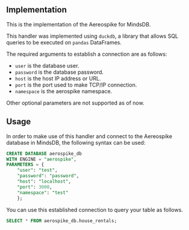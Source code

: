 ## Implementation

This is the implementation of the Aereospike for MindsDB.

This handler was implemented using `duckdb`, a library that allows SQL queries to be executed on `pandas` DataFrames.

The required arguments to establish a connection are as follows:

-   `user` is the database user.
-   `password` is the database password.
-   `host` is the host IP address or URL.
-   `port` is the port used to make TCP/IP connection.
-   `namespace` is the aerospike namespace.

Other optional parameters are not supported as of now.

## Usage

In order to make use of this handler and connect to the Aereospike database in MindsDB, the following syntax can be used:

```sql
CREATE DATABASE aerospike_db
WITH ENGINE = "aerospike",
PARAMETERS = {
    "user": "test",
    "password": "password",
    "host": "localhost",
    "port": 3000,
    "namespace": "test"
    };
```

You can use this established connection to query your table as follows.

```sql
SELECT * FROM aerospike_db.house_rentals;
```
